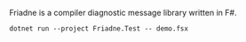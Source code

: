 Friadne is a compiler diagnostic message library written in F#.

```
dotnet run --project Friadne.Test -- demo.fsx
```